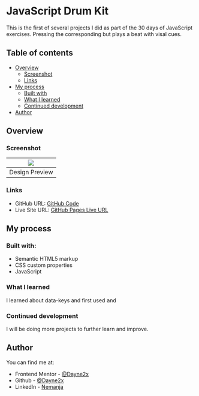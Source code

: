 # JavaScript Drum Kit

This is the first of several projects I did as part of the 30 days of JavaScript exercises. Pressing the corresponding but plays a beat with visal cues.

## Table of contents

- [Overview](#overview)
  - [Screenshot](#screenshot)
  - [Links](#links)
- [My process](#my-process)
  - [Built with](#built-with)
  - [What I learned](#what-i-learned)
  - [Continued development](#continued-development)
- [Author](#author)

## Overview

### Screenshot
| ![](./design/preview.png) 
| ------------------------------ |
| Design Preview                |

### Links

- GitHub URL: [GitHub Code](https://github.com/Dayne2x/palindrome-checker-page)
- Live Site URL: [GitHub Pages Live URL](https://dayne2x.github.io/Palindrome-Checker-Page/)

## My process

### Built with:

- Semantic HTML5 markup
- CSS custom properties
- JavaScript


### What I learned

I learned about data-keys and first used <kbd> and <audio> input elements as well as arrow functions.


### Continued development

I will be doing more projects to further learn and improve.


## Author
You can find me at:

- Frontend Mentor - [@Dayne2x](https://www.frontendmentor.io/profile/Dayne2x)
- Github - [@Dayne2x](https://github.com/Dayne2x)
- LinkedIn - [Nemanja](https://www.linkedin.com/in/nemanjadayne/)

